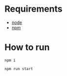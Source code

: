 
# Requirements
- [node](https://nodejs.org/en/download/)
- [npm](https://www.npmjs.com/get-npm)  

# How to run
```
npm i

npm run start
```